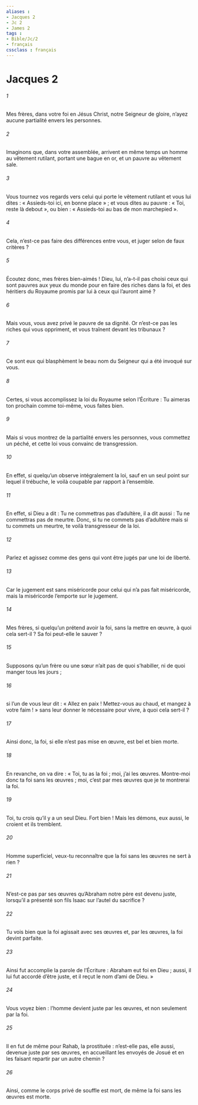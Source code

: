```yaml
---
aliases : 
- Jacques 2
- Jc 2
- James 2
tags : 
- Bible/Jc/2
- français
cssclass : français
---
```


# Jacques 2

###### 1
Mes frères, dans votre foi en Jésus Christ, notre Seigneur de gloire, n’ayez aucune partialité envers les personnes.
###### 2
Imaginons que, dans votre assemblée, arrivent en même temps un homme au vêtement rutilant, portant une bague en or, et un pauvre au vêtement sale.
###### 3
Vous tournez vos regards vers celui qui porte le vêtement rutilant et vous lui dites : « Assieds-toi ici, en bonne place » ; et vous dites au pauvre : « Toi, reste là debout », ou bien : « Assieds-toi au bas de mon marchepied ».
###### 4
Cela, n’est-ce pas faire des différences entre vous, et juger selon de faux critères ?
###### 5
Écoutez donc, mes frères bien-aimés ! Dieu, lui, n’a-t-il pas choisi ceux qui sont pauvres aux yeux du monde pour en faire des riches dans la foi, et des héritiers du Royaume promis par lui à ceux qui l’auront aimé ?
###### 6
Mais vous, vous avez privé le pauvre de sa dignité. Or n’est-ce pas les riches qui vous oppriment, et vous traînent devant les tribunaux ?
###### 7
Ce sont eux qui blasphèment le beau nom du Seigneur qui a été invoqué sur vous.
###### 8
Certes, si vous accomplissez la loi du Royaume selon l’Écriture : Tu aimeras ton prochain comme toi-même, vous faites bien.
###### 9
Mais si vous montrez de la partialité envers les personnes, vous commettez un péché, et cette loi vous convainc de transgression.
###### 10
En effet, si quelqu’un observe intégralement la loi, sauf en un seul point sur lequel il trébuche, le voilà coupable par rapport à l’ensemble.
###### 11
En effet, si Dieu a dit : Tu ne commettras pas d’adultère, il a dit aussi : Tu ne commettras pas de meurtre. Donc, si tu ne commets pas d’adultère mais si tu commets un meurtre, te voilà transgresseur de la loi.
###### 12
Parlez et agissez comme des gens qui vont être jugés par une loi de liberté.
###### 13
Car le jugement est sans miséricorde pour celui qui n’a pas fait miséricorde, mais la miséricorde l’emporte sur le jugement.
###### 14
Mes frères, si quelqu’un prétend avoir la foi, sans la mettre en œuvre, à quoi cela sert-il ? Sa foi peut-elle le sauver ?
###### 15
Supposons qu’un frère ou une sœur n’ait pas de quoi s’habiller, ni de quoi manger tous les jours ;
###### 16
si l’un de vous leur dit : « Allez en paix ! Mettez-vous au chaud, et mangez à votre faim ! » sans leur donner le nécessaire pour vivre, à quoi cela sert-il ?
###### 17
Ainsi donc, la foi, si elle n’est pas mise en œuvre, est bel et bien morte.
###### 18
En revanche, on va dire : « Toi, tu as la foi ; moi, j’ai les œuvres. Montre-moi donc ta foi sans les œuvres ; moi, c’est par mes œuvres que je te montrerai la foi.
###### 19
Toi, tu crois qu’il y a un seul Dieu. Fort bien ! Mais les démons, eux aussi, le croient et ils tremblent.
###### 20
Homme superficiel, veux-tu reconnaître que la foi sans les œuvres ne sert à rien ?
###### 21
N’est-ce pas par ses œuvres qu’Abraham notre père est devenu juste, lorsqu’il a présenté son fils Isaac sur l’autel du sacrifice ?
###### 22
Tu vois bien que la foi agissait avec ses œuvres et, par les œuvres, la foi devint parfaite.
###### 23
Ainsi fut accomplie la parole de l’Écriture : Abraham eut foi en Dieu ; aussi, il lui fut accordé d’être juste, et il reçut le nom d’ami de Dieu. »
###### 24
Vous voyez bien : l’homme devient juste par les œuvres, et non seulement par la foi.
###### 25
Il en fut de même pour Rahab, la prostituée : n’est-elle pas, elle aussi, devenue juste par ses œuvres, en accueillant les envoyés de Josué et en les faisant repartir par un autre chemin ?
###### 26
Ainsi, comme le corps privé de souffle est mort, de même la foi sans les œuvres est morte.
